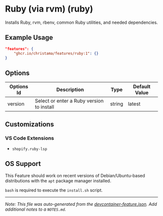 
# Ruby (via rvm) (ruby)

Installs Ruby, rvm, rbenv, common Ruby utilities, and needed dependencies.

## Example Usage

```json
"features": {
    "ghcr.io/christama/features/ruby:1": {}
}
```

## Options

| Options Id | Description | Type | Default Value |
|-----|-----|-----|-----|
| version | Select or enter a Ruby version to install | string | latest |

## Customizations

### VS Code Extensions

- `shopify.ruby-lsp`



## OS Support

This Feature should work on recent versions of Debian/Ubuntu-based distributions with the `apt` package manager installed.

`bash` is required to execute the `install.sh` script.


---

_Note: This file was auto-generated from the [devcontainer-feature.json](https://github.com/christama/features/blob/main/src/ruby/devcontainer-feature.json).  Add additional notes to a `NOTES.md`._
